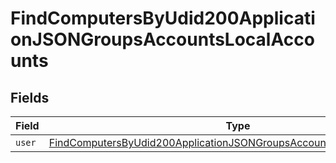 # FindComputersByUdid200ApplicationJSONGroupsAccountsLocalAccounts


## Fields

| Field                                                                                                                                                                   | Type                                                                                                                                                                    | Required                                                                                                                                                                | Description                                                                                                                                                             |
| ----------------------------------------------------------------------------------------------------------------------------------------------------------------------- | ----------------------------------------------------------------------------------------------------------------------------------------------------------------------- | ----------------------------------------------------------------------------------------------------------------------------------------------------------------------- | ----------------------------------------------------------------------------------------------------------------------------------------------------------------------- |
| `user`                                                                                                                                                                  | [FindComputersByUdid200ApplicationJSONGroupsAccountsLocalAccountsUser](../../models/operations/findcomputersbyudid200applicationjsongroupsaccountslocalaccountsuser.md) | :heavy_minus_sign:                                                                                                                                                      | N/A                                                                                                                                                                     |